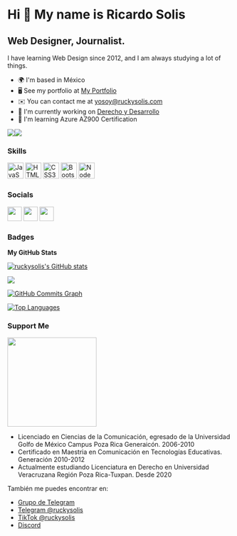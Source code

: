 Hi 👋 My name is Ricardo Solis
==============================

Web Designer, Journalist.
-------------------------

I have learning Web Design since 2012, and I am always studying a lot of things.

* 🌍  I'm based in México
* 🖥️  See my portfolio at [My Portfolio](http://ruckysolis.com)
* ✉️  You can contact me at [yosoy@ruckysolis.com](mailto:yosoy@ruckysolis.com)
* 🚀  I'm currently working on [Derecho y Desarrollo](http://https://ruckysolis.github.io/derechoydesarrollo/)
* 🧠  I'm learning Azure AZ900 Certification

<a href="https://www.twitter.com/ruckysolis" target="_blank" rel="noreferrer"><img
src="https://img.shields.io/twitter/follow/ruckysolis?logo=twitter&style=for-the-badge&color=0891b2&labelColor=1c1917"
/></a><a href="https://www.github.com/ruckysolis" target="_blank" rel="noreferrer"><img
src="https://img.shields.io/github/followers/ruckysolis?logo=github&style=for-the-badge&color=0891b2&labelColor=1c1917" /></a>
### Skills

<p align="left">
<a href="https://developer.mozilla.org/en-US/docs/Web/JavaScript" target="_blank" rel="noreferrer"><img src="https://raw.githubusercontent.com/danielcranney/readme-generator/main/public/icons/skills/javascript-colored.svg" width="36" height="36" alt="JavaScript" /></a>
<a href="https://developer.mozilla.org/en-US/docs/Glossary/HTML5" target="_blank" rel="noreferrer"><img src="https://raw.githubusercontent.com/danielcranney/readme-generator/main/public/icons/skills/html5-colored.svg" width="36" height="36" alt="HTML5" /></a>
<a href="https://www.w3.org/TR/CSS/#css" target="_blank" rel="noreferrer"><img src="https://raw.githubusercontent.com/danielcranney/readme-generator/main/public/icons/skills/css3-colored.svg" width="36" height="36" alt="CSS3" /></a>
<a href="https://getbootstrap.com/" target="_blank" rel="noreferrer"><img src="https://raw.githubusercontent.com/danielcranney/readme-generator/main/public/icons/skills/bootstrap-colored.svg" width="36" height="36" alt="Bootstrap" /></a>
<a href="https://nodejs.org/en/" target="_blank" rel="noreferrer"><img src="https://raw.githubusercontent.com/danielcranney/readme-generator/main/public/icons/skills/nodejs-colored.svg" width="36" height="36" alt="NodeJS" /></a>
</p>

### Socials

<p align="left"> <a href="https://www.github.com/ruckysolis" target="_blank" rel="noreferrer"><img src="https://raw.githubusercontent.com/danielcranney/readme-generator/main/public/icons/socials/github-dark.svg" width="32" height="32" /></a> <a href="http://www.instagram.com/ruckysolis" target="_blank" rel="noreferrer"><img src="https://raw.githubusercontent.com/danielcranney/readme-generator/main/public/icons/socials/instagram.svg" width="32" height="32" /></a> <a href="https://www.twitter.com/ruckysolis" target="_blank" rel="noreferrer"><img src="https://raw.githubusercontent.com/danielcranney/readme-generator/main/public/icons/socials/twitter.svg" width="32" height="32" /></a></p>

### Badges

**My GitHub Stats**

<a href="http://www.github.com/ruckysolis"><img src="https://github-readme-stats.vercel.app/api?username=ruckysolis&show_icons=true&hide=&count_private=true&title_color=0891b2&text_color=ffffff&icon_color=0891b2&bg_color=1c1917&hide_border=true&show_icons=true" alt="ruckysolis's GitHub stats" /></a>

<a href="http://www.github.com/ruckysolis"><img src="https://github-readme-streak-stats.herokuapp.com/?user=ruckysolis&stroke=ffffff&background=1c1917&ring=0891b2&fire=0891b2&currStreakNum=ffffff&currStreakLabel=0891b2&sideNums=ffffff&sideLabels=ffffff&dates=ffffff&hide_border=true" /></a>

<a href="http://www.github.com/ruckysolis"><img src="https://activity-graph.herokuapp.com/graph?username=ruckysolis&bg_color=1c1917&color=ffffff&line=0891b2&point=ffffff&area_color=1c1917&area=true&hide_border=true&custom_title=GitHub%20Commits%20Graph" alt="GitHub Commits Graph" /></a>

<a href="https://github.com/ruckysolis" align="left"><img src="https://github-readme-stats.vercel.app/api/top-langs/?username=ruckysolis&langs_count=10&title_color=0891b2&text_color=ffffff&icon_color=0891b2&bg_color=1c1917&hide_border=true&locale=en&custom_title=Top%20%Languages" alt="Top Languages" /></a>

### Support Me

<a href="https://www.buymeacoffee.com/ruckysolis"><img src="https://cdn.buymeacoffee.com/buttons/v2/default-yellow.png" width="200" /></a>

- Licenciado en Ciencias de la Comunicación, egresado de la Universidad Golfo de México Campus Poza Rica Generaicón. 2006-2010
- Certificado en Maestria en Comunicación en Tecnologías Educativas. Generación 2010-2012
- Actualmente estudiando Licenciatura en Derecho en Universidad Veracruzana Región Poza Rica-Tuxpan. Desde 2020

También me puedes encontrar en:

- [Grupo de Telegram](https://t.me/+UUbaa45AyTCRaA8I)
- [Telegram @ruckysolis](https://t.me/ruckysolis)
- [TikTok @ruckysolis](https://www.tiktok.com/@ruckysolis)
- [Discord](https://discord.gg/fTcp2gyZh4)

